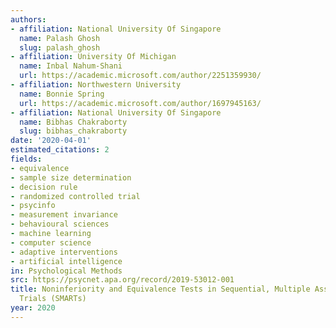 ```yaml
---
authors:
- affiliation: National University Of Singapore
  name: Palash Ghosh
  slug: palash_ghosh
- affiliation: University Of Michigan
  name: Inbal Nahum-Shani
  url: https://academic.microsoft.com/author/2251359930/
- affiliation: Northwestern University
  name: Bonnie Spring
  url: https://academic.microsoft.com/author/1697945163/
- affiliation: National University Of Singapore
  name: Bibhas Chakraborty
  slug: bibhas_chakraborty
date: '2020-04-01'
estimated_citations: 2
fields:
- equivalence
- sample size determination
- decision rule
- randomized controlled trial
- psycinfo
- measurement invariance
- behavioural sciences
- machine learning
- computer science
- adaptive interventions
- artificial intelligence
in: Psychological Methods
src: https://psycnet.apa.org/record/2019-53012-001
title: Noninferiority and Equivalence Tests in Sequential, Multiple Assignment, Randomized
  Trials (SMARTs)
year: 2020
---
```

